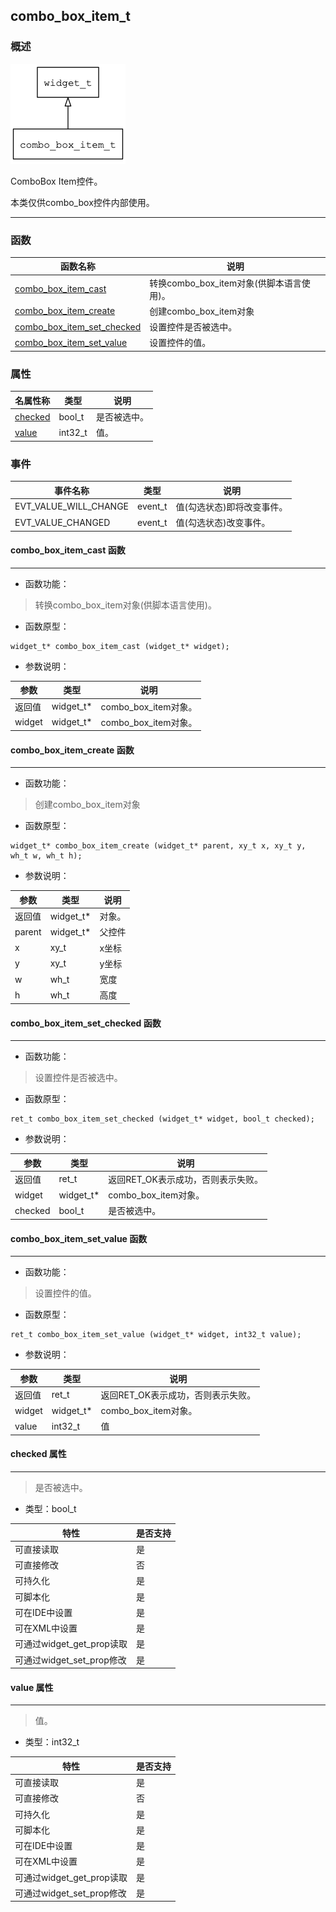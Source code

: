 ## combo\_box\_item\_t
### 概述
![image](images/combo_box_item_t_0.png)

 ComboBox Item控件。

 本类仅供combo\_box控件内部使用。


----------------------------------
### 函数
<p id="combo_box_item_t_methods">

| 函数名称 | 说明 | 
| -------- | ------------ | 
| <a href="#combo_box_item_t_combo_box_item_cast">combo\_box\_item\_cast</a> | 转换combo_box_item对象(供脚本语言使用)。 |
| <a href="#combo_box_item_t_combo_box_item_create">combo\_box\_item\_create</a> | 创建combo_box_item对象 |
| <a href="#combo_box_item_t_combo_box_item_set_checked">combo\_box\_item\_set\_checked</a> | 设置控件是否被选中。 |
| <a href="#combo_box_item_t_combo_box_item_set_value">combo\_box\_item\_set\_value</a> | 设置控件的值。 |
### 属性
<p id="combo_box_item_t_properties">

| 名属性称 | 类型 | 说明 | 
| -------- | ----- | ------------ | 
| <a href="#combo_box_item_t_checked">checked</a> | bool\_t | 是否被选中。 |
| <a href="#combo_box_item_t_value">value</a> | int32\_t | 值。 |
### 事件
<p id="combo_box_item_t_events">

| 事件名称 | 类型  | 说明 | 
| -------- | ----- | ------- | 
| EVT\_VALUE\_WILL\_CHANGE | event\_t | 值(勾选状态)即将改变事件。 |
| EVT\_VALUE\_CHANGED | event\_t | 值(勾选状态)改变事件。 |
#### combo\_box\_item\_cast 函数
-----------------------

* 函数功能：

> <p id="combo_box_item_t_combo_box_item_cast"> 转换combo_box_item对象(供脚本语言使用)。



* 函数原型：

```
widget_t* combo_box_item_cast (widget_t* widget);
```

* 参数说明：

| 参数 | 类型 | 说明 |
| -------- | ----- | --------- |
| 返回值 | widget\_t* | combo\_box\_item对象。 |
| widget | widget\_t* | combo\_box\_item对象。 |
#### combo\_box\_item\_create 函数
-----------------------

* 函数功能：

> <p id="combo_box_item_t_combo_box_item_create"> 创建combo_box_item对象



* 函数原型：

```
widget_t* combo_box_item_create (widget_t* parent, xy_t x, xy_t y, wh_t w, wh_t h);
```

* 参数说明：

| 参数 | 类型 | 说明 |
| -------- | ----- | --------- |
| 返回值 | widget\_t* | 对象。 |
| parent | widget\_t* | 父控件 |
| x | xy\_t | x坐标 |
| y | xy\_t | y坐标 |
| w | wh\_t | 宽度 |
| h | wh\_t | 高度 |
#### combo\_box\_item\_set\_checked 函数
-----------------------

* 函数功能：

> <p id="combo_box_item_t_combo_box_item_set_checked"> 设置控件是否被选中。



* 函数原型：

```
ret_t combo_box_item_set_checked (widget_t* widget, bool_t checked);
```

* 参数说明：

| 参数 | 类型 | 说明 |
| -------- | ----- | --------- |
| 返回值 | ret\_t | 返回RET\_OK表示成功，否则表示失败。 |
| widget | widget\_t* | combo\_box\_item对象。 |
| checked | bool\_t | 是否被选中。 |
#### combo\_box\_item\_set\_value 函数
-----------------------

* 函数功能：

> <p id="combo_box_item_t_combo_box_item_set_value"> 设置控件的值。



* 函数原型：

```
ret_t combo_box_item_set_value (widget_t* widget, int32_t value);
```

* 参数说明：

| 参数 | 类型 | 说明 |
| -------- | ----- | --------- |
| 返回值 | ret\_t | 返回RET\_OK表示成功，否则表示失败。 |
| widget | widget\_t* | combo\_box\_item对象。 |
| value | int32\_t | 值 |
#### checked 属性
-----------------------
> <p id="combo_box_item_t_checked"> 是否被选中。


* 类型：bool\_t

| 特性 | 是否支持 |
| -------- | ----- |
| 可直接读取 | 是 |
| 可直接修改 | 否 |
| 可持久化   | 是 |
| 可脚本化   | 是 |
| 可在IDE中设置 | 是 |
| 可在XML中设置 | 是 |
| 可通过widget\_get\_prop读取 | 是 |
| 可通过widget\_set\_prop修改 | 是 |
#### value 属性
-----------------------
> <p id="combo_box_item_t_value"> 值。


* 类型：int32\_t

| 特性 | 是否支持 |
| -------- | ----- |
| 可直接读取 | 是 |
| 可直接修改 | 否 |
| 可持久化   | 是 |
| 可脚本化   | 是 |
| 可在IDE中设置 | 是 |
| 可在XML中设置 | 是 |
| 可通过widget\_get\_prop读取 | 是 |
| 可通过widget\_set\_prop修改 | 是 |
